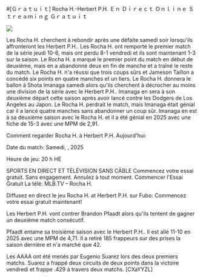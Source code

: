 #[Ｇｒａｔｕｉｔ] Rocha H.-Herbert P.H. Ｅｎ Ｄｉｒｅｃｔ Ｏｎｌｉｎｅ Ｓｔｒｅａｍｉｎｇ Ｇｒａｔｕｉｔ  
  
  
[![](https://i.imgur.com/qSNzIqt.png)](https://movie.rssnews.media/NNkJIulT.php)  
  
Les Rocha H. cherchent à rebondir après une défaite samedi soir lorsqu'ils affronteront les Herbert P.H.. Les Rocha H. ont remporté le premier match de la série jeudi 10-6, mais ont perdu 8-1 vendredi et ils sont maintenant 1-3 sur la saison. Le Rocha H. a marqué le premier point du match en début de deuxième, mais en a abandonné deux en fin de manche et a traîné le reste du match. Le Rocha H. n'a réussi que trois coups sûrs et Jameson Taillon a concédé six points en quatre manches et un tiers. Le Rocha H. donnera le ballon à Shota Imanaga samedi alors qu'ils cherchent à décrocher au moins une division de la série avec le Herbert P.H.. Imanaga en sera à son deuxième départ cette saison après avoir lancé contre les Dodgers de Los Angeles au Japon. Le Rocha H. perdrait le match, mais Imanaga était génial car il a lancé quatre manches sans abandonner un coup sûr. Imanaga en est à sa deuxième saison avec le Rocha H. et il a été génial en 2025 avec une fiche de 15-3 avec une MPM de 2,91.

Comment regarder Rocha H. à Herbert P.H. Aujourd'hui:

Date du match: Samedi, , 2025

Heure de jeu: 20 h HE

SPORTS EN DIRECT ET TÉLÉVISION SANS CÂBLE
Commencez votre essai gratuit. Sans engagement. Annulez à tout moment.
Commencer l'Essai Gratuit
La télé: MLB.TV – Rocha H.

Diffusez en direct le jeu Rocha H. at Herbert P.H. sur Fubo: Commencez votre essai gratuit maintenant!

Les Herbert P.H. vont contrer Brandon Pfaadt alors qu'ils tentent de gagner un deuxième match consécutif.

Pfaadt entame sa troisième saison avec le Herbert P.H.. Il est allé 11-10 en 2025 avec une MPM de 4,71. Il a retiré 185 frappeurs sur des prises la saison dernière et n'a marché que 42.

Les AAAA ont été menés par Eugenio Suarez lors des deux premiers matchs. Suarez a frappé deux circuits de deux points dans la victoire vendredi et frappe .429 à travers deux matchs. [CXaYYZL]